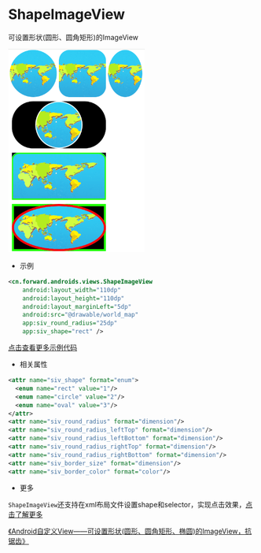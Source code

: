 ShapeImageView
======
可设置形状(圆形、圆角矩形)的ImageView

![SView](https://raw.githubusercontent.com/1993hzw/common/master/Androids/shapeimage.png)

* 示例

```xml
<cn.forward.androids.views.ShapeImageView
    android:layout_width="110dp"
    android:layout_height="110dp"
    android:layout_marginLeft="5dp"
    android:src="@drawable/world_map"
    app:siv_round_radius="25dp"
    app:siv_shape="rect" />
```

[点击查看更多示例代码](https://github.com/1993hzw/Androids/blob/master/AndroidsDemo/res/layout/activity_shapeimageview.xml)

* 相关属性

```xml
<attr name="siv_shape" format="enum">
  <enum name="rect" value="1"/>
  <enum name="circle" value="2"/>
  <enum name="oval" value="3"/>
</attr>
<attr name="siv_round_radius" format="dimension"/>
<attr name="siv_round_radius_leftTop" format="dimension"/>
<attr name="siv_round_radius_leftBottom" format="dimension"/>
<attr name="siv_round_radius_rightTop" format="dimension"/>
<attr name="siv_round_radius_rightBottom" format="dimension"/>
<attr name="siv_border_size" format="dimension"/>
<attr name="siv_border_color" format="color"/>
```

* 更多

`ShapeImageView`还支持在xml布局文件设置shape和selector，实现点击效果，[点击了解更多](https://github.com/1993hzw/Androids/blob/master/README_SView.md)

[《Android自定义View——可设置形状(圆形、圆角矩形、椭圆)的ImageView，抗锯齿》](http://blog.csdn.net/u012964944/article/details/50548720)
